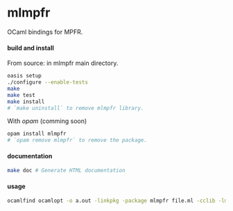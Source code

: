# mlmpfr
OCaml bindings for MPFR.

#### build and install

From source: in mlmpfr main directory.

```bash
oasis setup
./configure --enable-tests
make
make test
make install
# `make uninstall` to remove mlmpfr library.
```

With _opam_ (comming soon)

```bash
opam install mlmpfr
# `opam remove mlmpfr` to remove the package.
```

#### documentation

```bash
make doc # Generate HTML documentation
```
#### usage

```bash
ocamlfind ocamlopt -o a.out -linkpkg -package mlmpfr file.ml -cclib -lmpfr
```
